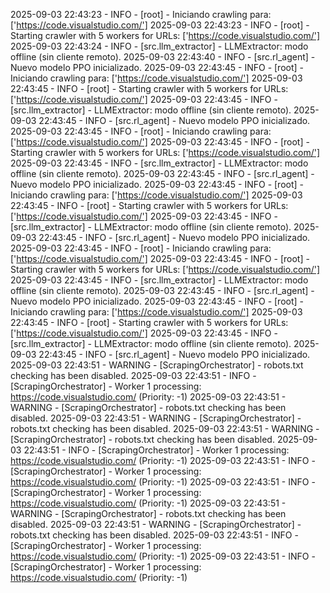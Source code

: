 2025-09-03 22:43:23 - INFO - [root] - Iniciando crawling para: ['https://code.visualstudio.com/']
2025-09-03 22:43:23 - INFO - [root] - Starting crawler with 5 workers for URLs: ['https://code.visualstudio.com/']
2025-09-03 22:43:24 - INFO - [src.llm_extractor] - LLMExtractor: modo offline (sin cliente remoto).
2025-09-03 22:43:40 - INFO - [src.rl_agent] - Nuevo modelo PPO inicializado.
2025-09-03 22:43:45 - INFO - [root] - Iniciando crawling para: ['https://code.visualstudio.com/']
2025-09-03 22:43:45 - INFO - [root] - Starting crawler with 5 workers for URLs: ['https://code.visualstudio.com/']
2025-09-03 22:43:45 - INFO - [src.llm_extractor] - LLMExtractor: modo offline (sin cliente remoto).
2025-09-03 22:43:45 - INFO - [src.rl_agent] - Nuevo modelo PPO inicializado.
2025-09-03 22:43:45 - INFO - [root] - Iniciando crawling para: ['https://code.visualstudio.com/']
2025-09-03 22:43:45 - INFO - [root] - Starting crawler with 5 workers for URLs: ['https://code.visualstudio.com/']
2025-09-03 22:43:45 - INFO - [src.llm_extractor] - LLMExtractor: modo offline (sin cliente remoto).
2025-09-03 22:43:45 - INFO - [src.rl_agent] - Nuevo modelo PPO inicializado.
2025-09-03 22:43:45 - INFO - [root] - Iniciando crawling para: ['https://code.visualstudio.com/']
2025-09-03 22:43:45 - INFO - [root] - Starting crawler with 5 workers for URLs: ['https://code.visualstudio.com/']
2025-09-03 22:43:45 - INFO - [src.llm_extractor] - LLMExtractor: modo offline (sin cliente remoto).
2025-09-03 22:43:45 - INFO - [src.rl_agent] - Nuevo modelo PPO inicializado.
2025-09-03 22:43:45 - INFO - [root] - Iniciando crawling para: ['https://code.visualstudio.com/']
2025-09-03 22:43:45 - INFO - [root] - Starting crawler with 5 workers for URLs: ['https://code.visualstudio.com/']
2025-09-03 22:43:45 - INFO - [src.llm_extractor] - LLMExtractor: modo offline (sin cliente remoto).
2025-09-03 22:43:45 - INFO - [src.rl_agent] - Nuevo modelo PPO inicializado.
2025-09-03 22:43:45 - INFO - [root] - Iniciando crawling para: ['https://code.visualstudio.com/']
2025-09-03 22:43:45 - INFO - [root] - Starting crawler with 5 workers for URLs: ['https://code.visualstudio.com/']
2025-09-03 22:43:45 - INFO - [src.llm_extractor] - LLMExtractor: modo offline (sin cliente remoto).
2025-09-03 22:43:45 - INFO - [src.rl_agent] - Nuevo modelo PPO inicializado.
2025-09-03 22:43:51 - WARNING - [ScrapingOrchestrator] - robots.txt checking has been disabled.
2025-09-03 22:43:51 - INFO - [ScrapingOrchestrator] - Worker 1 processing: https://code.visualstudio.com/ (Priority: -1)
2025-09-03 22:43:51 - WARNING - [ScrapingOrchestrator] - robots.txt checking has been disabled.
2025-09-03 22:43:51 - WARNING - [ScrapingOrchestrator] - robots.txt checking has been disabled.
2025-09-03 22:43:51 - WARNING - [ScrapingOrchestrator] - robots.txt checking has been disabled.
2025-09-03 22:43:51 - INFO - [ScrapingOrchestrator] - Worker 1 processing: https://code.visualstudio.com/ (Priority: -1)
2025-09-03 22:43:51 - INFO - [ScrapingOrchestrator] - Worker 1 processing: https://code.visualstudio.com/ (Priority: -1)
2025-09-03 22:43:51 - INFO - [ScrapingOrchestrator] - Worker 1 processing: https://code.visualstudio.com/ (Priority: -1)
2025-09-03 22:43:51 - WARNING - [ScrapingOrchestrator] - robots.txt checking has been disabled.
2025-09-03 22:43:51 - WARNING - [ScrapingOrchestrator] - robots.txt checking has been disabled.
2025-09-03 22:43:51 - INFO - [ScrapingOrchestrator] - Worker 1 processing: https://code.visualstudio.com/ (Priority: -1)
2025-09-03 22:43:51 - INFO - [ScrapingOrchestrator] - Worker 1 processing: https://code.visualstudio.com/ (Priority: -1)
                                                                                                                                                                                                                                                                                                                                                                                        